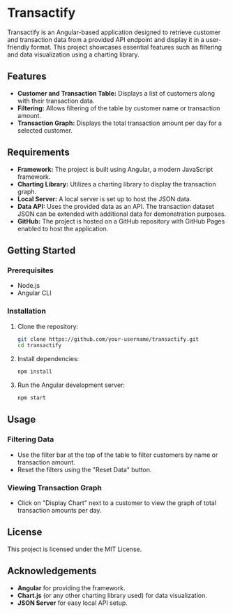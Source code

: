# Transactify

Transactify is an Angular-based application designed to retrieve customer and transaction data from a provided API endpoint and display it in a user-friendly format. This project showcases essential features such as filtering and data visualization using a charting library.

## Features

- **Customer and Transaction Table:** Displays a list of customers along with their transaction data.
- **Filtering:** Allows filtering of the table by customer name or transaction amount.
- **Transaction Graph:** Displays the total transaction amount per day for a selected customer.

## Requirements

- **Framework:** The project is built using Angular, a modern JavaScript framework.
- **Charting Library:** Utilizes a charting library to display the transaction graph.
- **Local Server:** A local server is set up to host the JSON data.
- **Data API:** Uses the provided data as an API. The transaction dataset JSON can be extended with additional data for demonstration purposes.
- **GitHub:** The project is hosted on a GitHub repository with GitHub Pages enabled to host the application.

## Getting Started

### Prerequisites

- Node.js
- Angular CLI

### Installation

1. Clone the repository:
   ```sh
   git clone https://github.com/your-username/transactify.git
   cd transactify
   
2. Install dependencies:
   ```sh
   npm install
   
3. Run the Angular development server:
   ```sh
   npm start

## Usage

### Filtering Data

- Use the filter bar at the top of the table to filter customers by name or transaction amount.
- Reset the filters using the "Reset Data" button.

### Viewing Transaction Graph

- Click on "Display Chart" next to a customer to view the graph of total transaction amounts per day.

## License

This project is licensed under the MIT License.

## Acknowledgements

- **Angular** for providing the framework.
- **Chart.js** (or any other charting library used) for data visualization.
- **JSON Server** for easy local API setup.
